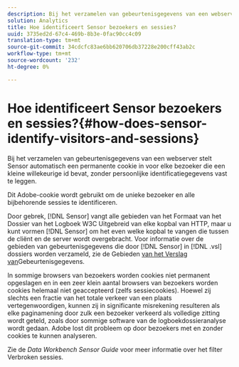 ```yaml
---
description: Bij het verzamelen van gebeurtenisgegevens van een webserver stelt Sensor automatisch een permanente cookie in voor elke bezoeker die een kleine willekeurige id bevat, zonder persoonlijke identificatiegegevens vast te leggen.
solution: Analytics
title: Hoe identificeert Sensor bezoekers en sessies?
uuid: 3735ed2d-67c4-469b-8b3e-0fac90cc4c09
translation-type: tm+mt
source-git-commit: 34cdcfc83ae6bb620706db37228e200cff43ab2c
workflow-type: tm+mt
source-wordcount: '232'
ht-degree: 0%

---
```



# Hoe identificeert Sensor bezoekers en sessies?{#how-does-sensor-identify-visitors-and-sessions}

Bij het verzamelen van gebeurtenisgegevens van een webserver stelt Sensor automatisch een permanente cookie in voor elke bezoeker die een kleine willekeurige id bevat, zonder persoonlijke identificatiegegevens vast te leggen.

Dit Adobe-cookie wordt gebruikt om de unieke bezoeker en alle bijbehorende sessies te identificeren.

Door gebrek, [!DNL Sensor] vangt alle gebieden van het Formaat van het Dossier van het Logboek W3C Uitgebreid van elke kopbal van HTTP, maar u kunt vormen [!DNL Sensor] om het even welke kopbal te vangen die tussen de cliënt en de server wordt overgebracht. Voor informatie over de gebieden van gebeurtenisgegevens die door [!DNL Sensor] in [!DNL .vsl] dossiers worden verzameld, zie de Gebieden [van het Verslag van](../../home/c-snsr-ovrvw/c-evnt-data-rcd-flds/c-evnt-data-rcd-flds.md#concept-ed2a8797cb5b4995b55ffd50a9f12a44)Gebeurtenisgegevens.

In sommige browsers van bezoekers worden cookies niet permanent opgeslagen en in een zeer klein aantal browsers van bezoekers worden cookies helemaal niet geaccepteerd (zelfs sessiecookies). Hoewel zij slechts een fractie van het totale verkeer van een plaats vertegenwoordigen, kunnen zij in significante misrekening resulteren als elke paginamening door zulk een bezoeker verkeerd als volledige zitting wordt geteld, zoals door sommige software van de logboekdossieranalyse wordt gedaan. Adobe lost dit probleem op door bezoekers met en zonder cookies te kunnen analyseren.

Zie de *Data Workbench Sensor Guide* voor meer informatie over het filter Verbroken sessies.
